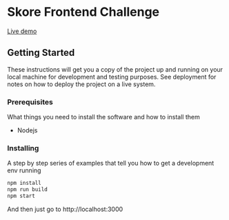 # Skore Frontend Challenge

[Live demo](https://oito-app.herokuapp.com/)

## Getting Started

These instructions will get you a copy of the project up and running on your local machine for development and testing purposes. See deployment for notes on how to deploy the project on a live system.

### Prerequisites

What things you need to install the software and how to install them

- Nodejs

### Installing

A step by step series of examples that tell you how to get a development env running

```bash
npm install
npm run build
npm start
```

And then just go to http://localhost:3000
